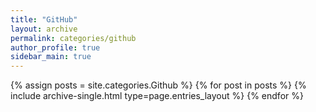 ```yaml
---
title: "GitHub"
layout: archive
permalink: categories/github
author_profile: true
sidebar_main: true
---
```



{% assign posts = site.categories.Github %}
{% for post in posts %} {% include archive-single.html type=page.entries_layout %} {% endfor %}